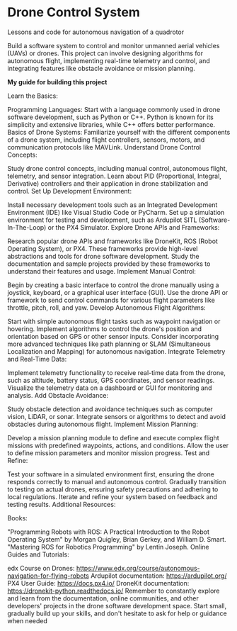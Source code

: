 # Drone Control System
Lessons and code for autonomous navigation of a quadrotor

Build a software system to control and monitor unmanned aerial vehicles (UAVs) or drones. This project can involve designing algorithms for autonomous flight, implementing real-time telemetry and control, and integrating features like obstacle avoidance or mission planning.

**My guide for building this project**

Learn the Basics:

Programming Languages: Start with a language commonly used in drone software development, such as Python or C++. Python is known for its simplicity and extensive libraries, while C++ offers better performance.
Basics of Drone Systems: Familiarize yourself with the different components of a drone system, including flight controllers, sensors, motors, and communication protocols like MAVLink.
Understand Drone Control Concepts:

Study drone control concepts, including manual control, autonomous flight, telemetry, and sensor integration.
Learn about PID (Proportional, Integral, Derivative) controllers and their application in drone stabilization and control.
Set Up Development Environment:

Install necessary development tools such as an Integrated Development Environment (IDE) like Visual Studio Code or PyCharm.
Set up a simulation environment for testing and development, such as Ardupilot SITL (Software-In-The-Loop) or the PX4 Simulator.
Explore Drone APIs and Frameworks:

Research popular drone APIs and frameworks like DroneKit, ROS (Robot Operating System), or PX4. These frameworks provide high-level abstractions and tools for drone software development.
Study the documentation and sample projects provided by these frameworks to understand their features and usage.
Implement Manual Control:

Begin by creating a basic interface to control the drone manually using a joystick, keyboard, or a graphical user interface (GUI).
Use the drone API or framework to send control commands for various flight parameters like throttle, pitch, roll, and yaw.
Develop Autonomous Flight Algorithms:

Start with simple autonomous flight tasks such as waypoint navigation or hovering.
Implement algorithms to control the drone's position and orientation based on GPS or other sensor inputs.
Consider incorporating more advanced techniques like path planning or SLAM (Simultaneous Localization and Mapping) for autonomous navigation.
Integrate Telemetry and Real-Time Data:

Implement telemetry functionality to receive real-time data from the drone, such as altitude, battery status, GPS coordinates, and sensor readings.
Visualize the telemetry data on a dashboard or GUI for monitoring and analysis.
Add Obstacle Avoidance:

Study obstacle detection and avoidance techniques such as computer vision, LiDAR, or sonar.
Integrate sensors or algorithms to detect and avoid obstacles during autonomous flight.
Implement Mission Planning:

Develop a mission planning module to define and execute complex flight missions with predefined waypoints, actions, and conditions.
Allow the user to define mission parameters and monitor mission progress.
Test and Refine:

Test your software in a simulated environment first, ensuring the drone responds correctly to manual and autonomous control.
Gradually transition to testing on actual drones, ensuring safety precautions and adhering to local regulations.
Iterate and refine your system based on feedback and testing results.
Additional Resources:

Books:

"Programming Robots with ROS: A Practical Introduction to the Robot Operating System" by Morgan Quigley, Brian Gerkey, and William D. Smart.
"Mastering ROS for Robotics Programming" by Lentin Joseph.
Online Guides and Tutorials:

edx Course on Drones: https://www.edx.org/course/autonomous-navigation-for-flying-robots
Ardupilot documentation: https://ardupilot.org/
PX4 User Guide: https://docs.px4.io/
DroneKit documentation: https://dronekit-python.readthedocs.io/
Remember to constantly explore and learn from the documentation, online communities, and other developers' projects in the drone software development space. Start small, gradually build up your skills, and don't hesitate to ask for help or guidance when needed
